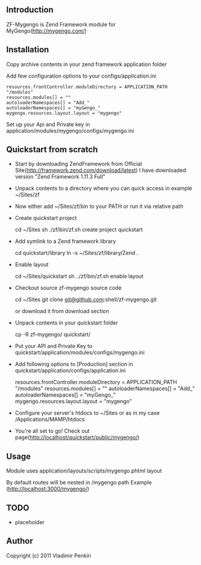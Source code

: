 ## Introduction
  ZF-Mygengo is Zend Framework module for MyGengo(<http://mygengo.com/>)
   
## Installation       
  Copy archive contents in your zend framework application folder
  
  Add few configuration options to your configs/application.ini
  
    resources.frontController.moduleDirectory = APPLICATION_PATH "/modules"
    resources.modules[] = ""
    autoloaderNamespaces[] = "Add_"    
    autoloaderNamespaces[] = "myGengo_"    
    mygengo.resources.layout.layout = "mygengo"  

  Set up your Api and Private key in application/modules/mygengo/configs/mygengo.ini
              
## Quickstart from scratch

  * Start by downloading ZendFramework from Official Site(<http://framework.zend.com/download/latest>)
    I have downloaded version "Zend Framework 1.11.3 Full"
  * Unpack contents to a directory where you can quick access in example ~/Sites/zf
  * Now either add ~/Sites/zf/bin to your PATH or run it via relative path
  * Create quickstart project
  
      cd ~/Sites
      sh ./zf/bin/zf.sh create project quickstart
    
  * Add symlink to a Zend framework library
    
      cd quickstart/library
      ln -s ~/Sites/zf/library/Zend .      
    
  * Enable layout
  
      cd ~/Sites/quickstart
      sh ../zf/bin/zf.sh enable layout
  
  * Checkout source zf-mygengo source code 
    
      cd ~/Sites
      git clone git@github.com:shell/zf-mygengo.git

    or download it from download section
    
  * Unpack contents in your quickstart folder
    
      cp -R zf-mygengo/ quickstart/
  
  * Put your API and Private Key to quickstart/application/modules/configs/mygengo.ini  
    
  * Add following options to [Production] section in quickstart/application/configs/application.ini    
    
      resources.frontController.moduleDirectory = APPLICATION_PATH "/modules"
      resources.modules[] = ""
      autoloaderNamespaces[] = "Add_"    
      autoloaderNamespaces[] = "myGengo_"    
      mygengo.resources.layout.layout = "mygengo"                            
    
  * Configure your server's htdocs to ~/Sites or as in my case /Applications/MAMP/htdocs
  
  * You're all set to go! Check out page(<http://localhost/quickstart/public/mygengo/>)

  
## Usage                                                          
  Module uses application/layouts/scripts/mygengo.phtml layout

  By default routes will be nested in /mygengo path
  Example (<http://localhost:3000/mygengo/>)

## TODO               
* placeholder

## Author
Copyright (c) 2011 Vladimir Penkin
